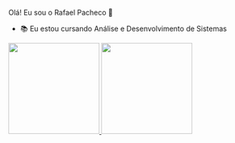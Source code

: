 Olá! Eu sou o Rafael Pacheco 👋

- 📚 Eu estou cursando Análise e Desenvolvimento de Sistemas


<div>
  <a href="https://github.com/rafaelpache">
  <img height="180em" src="https://github-readme-stats.vercel.app/api?username=rafaelpache&show_icons=true&theme=dark&include_all_commits=true&count_private=true"/>
  <img height="180em" src="https://github-readme-stats.vercel.app/api/top-langs/?username=rafaelpache&layout=compact&langs_count=7&theme=dark"/>
</div>


